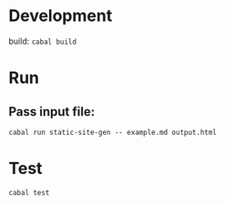 # Development
build: `cabal build`

# Run
## Pass input file:
`cabal run static-site-gen -- example.md output.html`

# Test
`cabal test`

